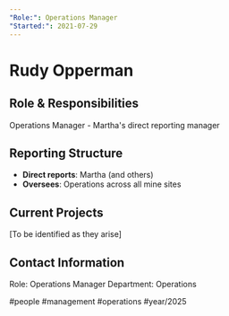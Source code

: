 ```yaml
---
"Role:": Operations Manager
"Started:": 2021-07-29
---
```


# Rudy Opperman

## Role & Responsibilities
Operations Manager - Martha's direct reporting manager

## Reporting Structure
- **Direct reports**: Martha (and others)
- **Oversees**: Operations across all mine sites

## Current Projects
[To be identified as they arise]

## Contact Information
Role: Operations Manager
Department: Operations

#people #management #operations #year/2025